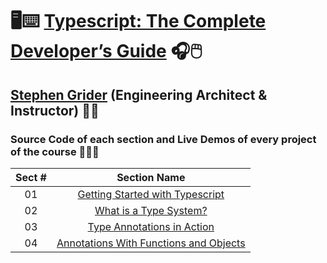 # 🖥️⌨️ [Typescript: The Complete Developer’s Guide](https://www.udemy.com/course/typescript-the-complete-developers-guide) 🎧🖱️

## [Stephen Grider](https://www.linkedin.com/in/stephengrider) (Engineering Architect & Instructor) 👨‍🏫

### Source Code of each section and Live Demos of every project of the course 👨🏽‍💻

| Sect # |                                                                          Section Name                                                                          |
| :----: | :------------------------------------------------------------------------------------------------------------------------------------------------------------: |
|   01   |      [Getting Started with Typescript](https://github.com/ajfm88/react-typescript-projects/tree/main/typescript-complete-developers-guide/01-fetch-json)       |
|   02   |            [What is a Type System?](https://github.com/ajfm88/react-typescript-projects/tree/main/typescript-complete-developers-guide/02-features)            |
|   03   |        [Type Annotations in Action](https://github.com/ajfm88/react-typescript-projects/tree/main/typescript-complete-developers-guide/03-annotations)         |
|   04   | [Annotations With Functions and Objects](https://github.com/ajfm88/react-typescript-projects/tree/main/typescript-complete-developers-guide/04-annot-func-obj) |
